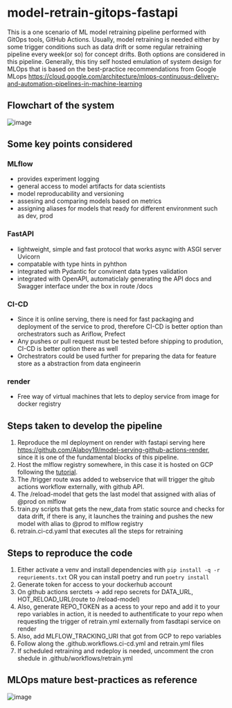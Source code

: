 # model-retrain-gitops-fastapi
This is a one scenario of ML model retraining pipeline performed with GitOps tools, GitHub Actions. Usually, model retraining is needed either by some trigger conditions such as data drift or some regular retraining pipeline every week(or so) for concept drifts. Both options are considered in this pipeline. Generally, this tiny self hosted emulation of system design for MLOps that is based on the best-practice recommendations from Google MLops https://cloud.google.com/architecture/mlops-continuous-delivery-and-automation-pipelines-in-machine-learning

## Flowchart of the system ## 
![image](https://github.com/Alaboy19/model-retrain-gitops-fastapi/assets/47283347/fbc5aae8-3b17-41d4-bf90-74007c32dc69)

## Some key points considered ##

### MLflow ###
- provides experiment logging
- general access to model artifacts for data scientists
- model reproducability and versioning
- assesing and comparing models based on metrics
- assigning aliases for models that ready for different environment such as dev, prod
  
### FastAPI ###
- lightweight, simple and fast protocol that works async with ASGI server Uvicorn
- compatable with type hints in pyhthon
- integrated with Pydantic for convinent data types validation
- integrated with OpenAPI, automaticlaly generating the API docs and Swagger interface under the box in route /docs
  
### CI-CD ###
- Since it is online serving, there is need for fast packaging and deployment of the service to prod, therefore CI-CD is better option than orchestrators such as Ariflow, Prefect
- Any pushes or pull request must be tested before shipping to prodution, CI-CD is better option there as well
- Orchestrators could be used further for preparing the data for feature store as a abstraction from data engineerin
  
### render ###
- Free way of virtual machines that lets to deploy service from image for docker registry

## Steps taken to develop the pipeline ##
1. Reproduce the ml deployment on render with fastapi serving here https://github.com/Alaboy19/model-serving-github-actions-render, since it is one of the fundamental blocks of this pipeline.
2. Host the mlflow registry somewhere, in this case it is hosted on GCP following the [tutorial](https://medium.com/@andrevargas22/how-to-launch-an-mlflow-server-with-continuous-deployment-on-gcp-in-minutes-7d3a29feff88).
3. The /trigger route was added to webservice that will trigger the gitub actions workflow externally, with github API.
4. The /reload-model that gets the last model that assigned with alias of @prod on mlflow
5. train.py scripts that gets the new_data from static source and checks for data drift, if there is any, it launches the training and pushes the new model with alias to @prod to mlflow registry
6. retrain.ci-cd.yaml that executes all the steps for retraining
## Steps to reproduce the code ## 
1. Either activate a venv and install dependencies with ``` pip install -q -r requriements.txt
``` OR you can install poetry and run ```poetry install```
2. Generate token for access to your dockerhub account 
3. On github actions serctets → add repo secrets for DATA_URL, HOT_RELOAD_URL(route to /reload-model)
4. Also, generate REPO_TOKEN as a acess to your repo and add it to your repo variables in action, it is needed to authentificate to your repo when requesting the trigger of retrain.yml externally from fasdtapi service on render
5. Also, add MLFLOW_TRACKING_URI that got from GCP to repo variables 
6. Follow along the .github.workflows.ci-cd.yml and retrain.yml files
7. If scheduled retraining and redeploy is needed, uncomment the cron shedule in .github/workflows/retrain.yml

## MLOps mature best-practices as reference ## 
![image](https://github.com/Alaboy19/model-retraining-gitops-fastapi/assets/47283347/64412c18-9fd3-47d0-b724-07b9f5d889be)

